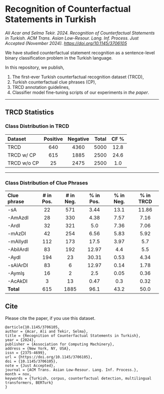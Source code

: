 # Recognition of Counterfactual Statements in Turkish

_Ali Acar and Selma Tekir. 2024. Recognition of Counterfactual Statements in Turkish. ACM Trans. Asian Low-Resour. Lang. Inf. Process. Just Accepted (November 2024). https://doi.org/10.1145/3706105_

We have studied counterfactual statement recognition as a sentence-level binary classification problem in the Turkish language. 

In this repository, we publish, 
1. The first-ever Turkish counterfactual recognition dataset (TRCD),
2. Turkish counterfactual clue phrases (CP),
3. TRCD annotation guidelines,
4. Classifier model fine-tuning scripts of our experiments in _the paper_.

---

## TRCD Statistics

### Class Distribution in TRCD
| **Dataset** | **Positive** | **Negative** | **Total** | **CF %** |
| :---------- | :----------: | :----------: | :-------: | :------: |
| TRCD        | 640          | 4360         | 5000      | 12\.8    |
| TRCD w/ CP  | 615          | 1885         | 2500      | 24\.6    |
| TRCD w/o CP | 25           | 2475         | 2500      | 1\.0     |

---

### Class Distribution of Clue Phrases
| **Clue phrase** | **\# in Pos.** | **\# in Neg.** | **% in Pos.** | **% in Neg.** | **% in TRCD** |
| :-------------- | :------------: | :------------: | :-----------: | :-----------: | :-----------: |
| -sA             | 22             | 571            | 3\.44         | 13\.1         | 11\.86        |
| -AmAzdI         | 28             | 330            | 4\.38         | 7\.57         | 7\.16         |
| -ArdI           | 32             | 321            | 5\.0          | 7\.36         | 7\.06         |
| -mAzDI          | 42             | 254            | 6\.56         | 5\.83         | 5\.92         |
| -mAlIydI        | 112            | 173            | 17\.5         | 3\.97         | 5\.7          |
| -AbilArdI       | 83             | 192            | 12\.97        | 4\.4          | 5\.5          |
| -AydI           | 194            | 23             | 30\.31        | 0\.53         | 4\.34         |
| -sAlArDI        | 83             | 6              | 12\.97        | 0\.14         | 1\.78         |
| -AymIş          | 16             | 2              | 2\.5          | 0\.05         | 0\.36         |
| -AcAkDI         | 3              | 13             | 0\.47         | 0\.3          | 0\.32         |
| **Total**       | 615            | 1885           | 96\.1         | 43\.2         | 50\.0         |

## Cite
Please cite the paper, if you use this dataset.
```
@article{10.1145/3706105,
author = {Acar, Ali and Tekir, Selma},
title = {Recognition of Counterfactual Statements in Turkish},
year = {2024},
publisher = {Association for Computing Machinery},
address = {New York, NY, USA},
issn = {2375-4699},
url = {https://doi.org/10.1145/3706105},
doi = {10.1145/3706105},
note = {Just Accepted},
journal = {ACM Trans. Asian Low-Resour. Lang. Inf. Process.},
month = nov,
keywords = {Turkish, corpus, counterfactual detection, multilingual transformers, BERTurk}
}
```
